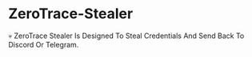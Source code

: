 # ZeroTrace-Stealer
💀 ZeroTrace Stealer Is Designed To Steal Credentials And Send Back To Discord Or Telegram.
